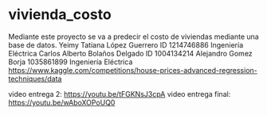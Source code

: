 # vivienda_costo
Mediante este proyecto se va a predecir el costo de viviendas mediante una base de datos. Yeimy Tatiana López Guerrero ID 1214746886 Ingeniería Eléctrica Carlos Alberto Bolaños Delgado ID 1004134214 Alejandro Gomez Borja 1035861899 Ingeniería Eléctrica https://www.kaggle.com/competitions/house-prices-advanced-regression-techniques/data

video entrega 2: https://youtu.be/tFGKNsJ3cpA
video entrega final: https://youtu.be/wAboXOPoUQ0
